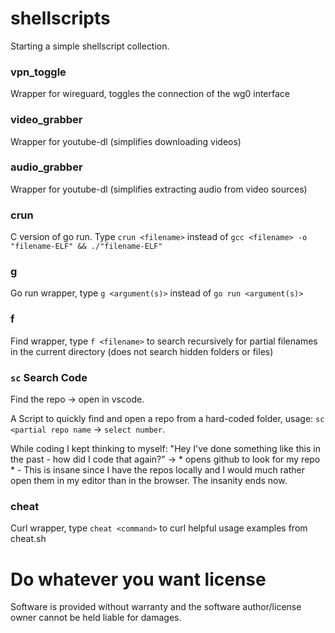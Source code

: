 # shellscripts
Starting a simple shellscript collection.

### vpn_toggle
Wrapper for wireguard, toggles the connection of the wg0 interface

### video_grabber
Wrapper for youtube-dl (simplifies downloading videos)

### audio_grabber
Wrapper for youtube-dl (simplifies extracting audio from video sources)

### crun
C version of go run. Type `crun <filename>` instead of `gcc <filename> -o "filename-ELF" && ./"filename-ELF"`

### g
Go run wrapper, type `g <argument(s)>` instead of `go run <argument(s)>`

### f 
Find wrapper, type `f <filename>` to search recursively for partial filenames in the current directory (does not search hidden folders or files)

### `sc` Search Code
Find the repo -> open in vscode.

A Script to quickly find and open a repo from a hard-coded folder,
usage: `sc <partial repo name` -> `select number`.

While coding I kept thinking to myself: "Hey I've done something like this in the past - how did I code that again?" -> * opens github to look for my repo * - This is insane since I have the repos locally and I would much rather open them in my editor than in the browser. The insanity ends now.

### cheat <cmd>
Curl wrapper, type `cheat <command>` to curl helpful usage examples from cheat.sh

# Do whatever you want license
Software is provided without warranty and the software author/license owner cannot be held liable for damages.
